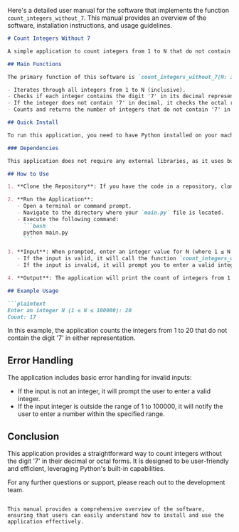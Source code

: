 Here's a detailed user manual for the software that implements the function `count_integers_without_7`. This manual provides an overview of the software, installation instructions, and usage guidelines.

```markdown
# Count Integers Without 7

A simple application to count integers from 1 to N that do not contain the digit '7' in either their decimal or octal representations.

## Main Functions

The primary function of this software is `count_integers_without_7(N: int) -> int`, which performs the following tasks:

- Iterates through all integers from 1 to N (inclusive).
- Checks if each integer contains the digit '7' in its decimal representation.
- If the integer does not contain '7' in decimal, it checks the octal representation.
- Counts and returns the number of integers that do not contain '7' in both representations.

## Quick Install

To run this application, you need to have Python installed on your machine. You can download Python from [python.org](https://www.python.org/downloads/).

### Dependencies

This application does not require any external libraries, as it uses built-in Python functionalities.

## How to Use

1. **Clone the Repository**: If you have the code in a repository, clone it to your local machine. If you are starting from scratch, create two files named `main.py` and `counter.py` and copy the provided code into these files.

2. **Run the Application**:
   - Open a terminal or command prompt.
   - Navigate to the directory where your `main.py` file is located.
   - Execute the following command:
     ```bash
     python main.py
     ```

3. **Input**: When prompted, enter an integer value for N (where 1 ≤ N ≤ 100000). The program will validate your input.
   - If the input is valid, it will call the function `count_integers_without_7` and display the count of valid integers.
   - If the input is invalid, it will prompt you to enter a valid integer.

4. **Output**: The application will print the count of integers from 1 to N that do not contain the digit '7' in either their decimal or octal representation.

## Example Usage

```plaintext
Enter an integer N (1 ≤ N ≤ 100000): 20
Count: 17
```

In this example, the application counts the integers from 1 to 20 that do not contain the digit '7' in either representation.

## Error Handling

The application includes basic error handling for invalid inputs:
- If the input is not an integer, it will prompt the user to enter a valid integer.
- If the input integer is outside the range of 1 to 100000, it will notify the user to enter a number within the specified range.

## Conclusion

This application provides a straightforward way to count integers without the digit '7' in their decimal or octal forms. It is designed to be user-friendly and efficient, leveraging Python's built-in capabilities.

For any further questions or support, please reach out to the development team.
```

This manual provides a comprehensive overview of the software, ensuring that users can easily understand how to install and use the application effectively.